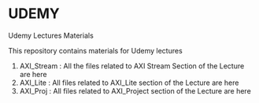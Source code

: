 # UDEMY
Udemy Lectures Materials

This repository contains materials for Udemy lectures
1) AXI_Stream 	:	All the files related to AXI Stream Section of the Lecture are here
2) AXI_Lite		:	All files related to AXI_Lite section of the Lecture are here	
3) AXI_Proj		:	All files related to AXI_Project section of the Lecture are here
